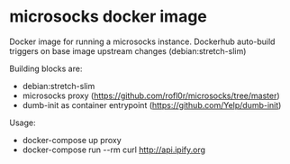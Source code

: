 # microsocks docker image

Docker image for running a microsocks instance.
Dockerhub auto-build triggers on base image upstream changes (debian:stretch-slim)

Building blocks are:
- debian:stretch-slim
- microsocks proxy (https://github.com/rofl0r/microsocks/tree/master)
- dumb-init as container entrypoint (https://github.com/Yelp/dumb-init)

Usage:
- docker-compose up proxy
- docker-compose run --rm curl http://api.ipify.org